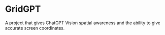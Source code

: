# GridGPT
A project that gives ChatGPT Vision spatial awareness and the ability to give accurate screen coordinates.
